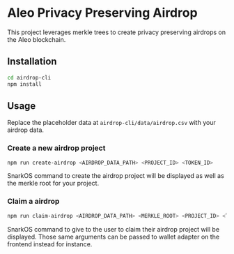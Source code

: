 # Aleo Privacy Preserving Airdrop

This project leverages merkle trees to create privacy preserving airdrops on the Aleo blockchain.

## Installation

```bash
cd airdrop-cli
npm install
```

## Usage

Replace the placeholder data at `airdrop-cli/data/airdrop.csv` with your airdrop data.

###

### Create a new airdrop project

```bash
npm run create-airdrop <AIRDROP_DATA_PATH> <PROJECT_ID> <TOKEN_ID>
```

SnarkOS command to create the airdrop project will be displayed as well as the merkle root for your project.

### Claim a airdrop

```bash
npm run claim-airdrop <AIRDROP_DATA_PATH> <MERKLE_ROOT> <PROJECT_ID> <TOKEN_ID> <RECIPIENT>
```

SnarkOS command to give to the user to claim their airdrop project will be displayed. Those same arguments can be passed to wallet adapter on the frontend instead for instance.

